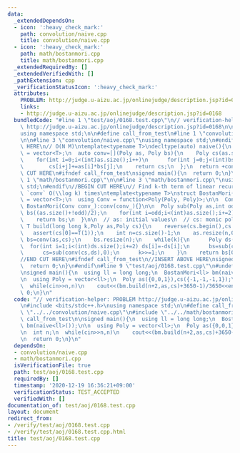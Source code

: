 ```yaml
---
data:
  _extendedDependsOn:
  - icon: ':heavy_check_mark:'
    path: convolution/naive.cpp
    title: convolution/naive.cpp
  - icon: ':heavy_check_mark:'
    path: math/bostanmori.cpp
    title: math/bostanmori.cpp
  _extendedRequiredBy: []
  _extendedVerifiedWith: []
  _pathExtension: cpp
  _verificationStatusIcon: ':heavy_check_mark:'
  attributes:
    PROBLEM: http://judge.u-aizu.ac.jp/onlinejudge/description.jsp?id=0168
    links:
    - http://judge.u-aizu.ac.jp/onlinejudge/description.jsp?id=0168
  bundledCode: "#line 1 \"test/aoj/0168.test.cpp\"\n// verification-helper: PROBLEM\
    \ http://judge.u-aizu.ac.jp/onlinejudge/description.jsp?id=0168\n\n#include <bits/stdc++.h>\n\
    using namespace std;\n\n#define call_from_test\n#line 1 \"convolution/naive.cpp\"\
    \n\n#line 3 \"convolution/naive.cpp\"\nusing namespace std;\n#endif\n//BEGIN CUT\
    \ HERE\n// O(N M)\ntemplate<typename T>\ndecltype(auto) naive(){\n  using Poly\
    \ = vector<T>;\n  auto conv=[](Poly as, Poly bs){\n    Poly cs(as.size()+bs.size()-1,0);\n\
    \    for(int i=0;i<(int)as.size();i++)\n      for(int j=0;j<(int)bs.size();j++)\n\
    \        cs[i+j]+=as[i]*bs[j];\n    return cs;\n  };\n  return +conv;\n}\n//END\
    \ CUT HERE\n#ifndef call_from_test\nsigned main(){\n  return 0;\n}\n#endif\n#line\
    \ 1 \"math/bostanmori.cpp\"\n\n#line 3 \"math/bostanmori.cpp\"\nusing namespace\
    \ std;\n#endif\n//BEGIN CUT HERE\n// Find k-th term of linear recurrence\n// execute\
    \ `conv` O(\\log k) times\ntemplate<typename T>\nstruct BostanMori{\n  using Poly\
    \ = vector<T>;\n  using Conv = function<Poly(Poly, Poly)>;\n\n  Conv conv;\n \
    \ BostanMori(Conv conv_):conv(conv_){}\n\n  Poly sub(Poly as,int odd){\n    Poly\
    \ bs((as.size()+!odd)/2);\n    for(int i=odd;i<(int)as.size();i+=2) bs[i/2]=as[i];\n\
    \    return bs;\n  }\n\n  // as: initial values\n  // cs: monic polynomial\n \
    \ T build(long long k,Poly as,Poly cs){\n    reverse(cs.begin(),cs.end());\n \
    \   assert(cs[0]==T(1));\n    int n=cs.size()-1;\n    as.resize(n,0);\n    Poly\
    \ bs=conv(as,cs);\n    bs.resize(n);\n    while(k){\n      Poly ds(cs);\n    \
    \  for(int i=1;i<(int)ds.size();i+=2) ds[i]=-ds[i];\n      bs=sub(conv(bs,ds),k&1);\n\
    \      cs=sub(conv(cs,ds),0);\n      k>>=1;\n    }\n    return bs[0];\n  }\n};\n\
    //END CUT HERE\n#ifndef call_from_test\n//INSERT ABOVE HERE\nsigned main(){\n\
    \  return 0;\n}\n#endif\n#line 9 \"test/aoj/0168.test.cpp\"\n#undef call_from_test\n\
    \nsigned main(){\n  using ll = long long;\n  BostanMori<ll> bm(naive<ll>());\n\
    \n  using Poly = vector<ll>;\n  Poly as({0,0,1}),cs({-1,-1,-1,1});\n\n  int n;\n\
    \  while(cin>>n,n)\n    cout<<(bm.build(n+2,as,cs)+3650-1)/3650<<endl;\n\n  return\
    \ 0;\n}\n"
  code: "// verification-helper: PROBLEM http://judge.u-aizu.ac.jp/onlinejudge/description.jsp?id=0168\n\
    \n#include <bits/stdc++.h>\nusing namespace std;\n\n#define call_from_test\n#include\
    \ \"../../convolution/naive.cpp\"\n#include \"../../math/bostanmori.cpp\"\n#undef\
    \ call_from_test\n\nsigned main(){\n  using ll = long long;\n  BostanMori<ll>\
    \ bm(naive<ll>());\n\n  using Poly = vector<ll>;\n  Poly as({0,0,1}),cs({-1,-1,-1,1});\n\
    \n  int n;\n  while(cin>>n,n)\n    cout<<(bm.build(n+2,as,cs)+3650-1)/3650<<endl;\n\
    \n  return 0;\n}\n"
  dependsOn:
  - convolution/naive.cpp
  - math/bostanmori.cpp
  isVerificationFile: true
  path: test/aoj/0168.test.cpp
  requiredBy: []
  timestamp: '2020-12-19 16:36:21+09:00'
  verificationStatus: TEST_ACCEPTED
  verifiedWith: []
documentation_of: test/aoj/0168.test.cpp
layout: document
redirect_from:
- /verify/test/aoj/0168.test.cpp
- /verify/test/aoj/0168.test.cpp.html
title: test/aoj/0168.test.cpp
---
```

